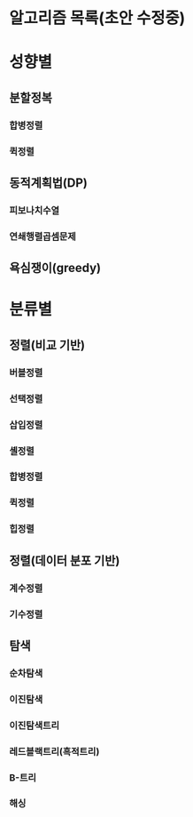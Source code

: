 
# 알고리즘 목록(초안 수정중)

# 성향별
## 분할정복
### 합병정렬
### 퀵정렬

## 동적계획법(DP)
### 피보나치수열
### 연쇄행렬곱셈문제

## 욕심쟁이(greedy)

# 분류별
## 정렬(비교 기반)
### 버블정렬
### 선택정렬
### 삽입정렬
### 셸정렬
### 합병정렬
### 퀵정렬
### 힙정렬

## 정렬(데이터 분포 기반)
### 계수정렬
### 기수정렬

## 탐색
### 순차탐색
### 이진탐색
### 이진탐색트리
### 레드블랙트리(흑적트리)
### B-트리
### 해싱
